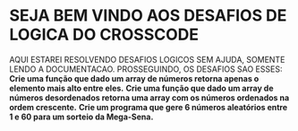 # SEJA BEM VINDO AOS DESAFIOS DE LOGICA DO CROSSCODE
AQUI ESTAREI RESOLVENDO DESAFIOS LOGICOS SEM AJUDA, SOMENTE LENDO A DOCUMENTACAO.
PROSSEGUINDO, OS DESAFIOS SAO ESSES:
**Crie uma função que dado um array de números retorna apenas o elemento mais alto entre eles.**
**Crie uma função que dado um array de números desordenados retorna uma array com os números ordenados na ordem crescente.**
**Crie um programa que gere 6 números aleatórios entre 1 e 60 para um sorteio da Mega-Sena.**